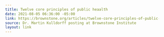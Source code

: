 ```yaml
---
title: Twelve core principles of public heaalth
date: 2021-08-05 06:36:00 -05:00
link: https://brownstone.org/articles/twelve-core-principles-of-public-health/
source: Dr. Martin Kulldorff posting at Brownstone Institute
layout: link
---
```


